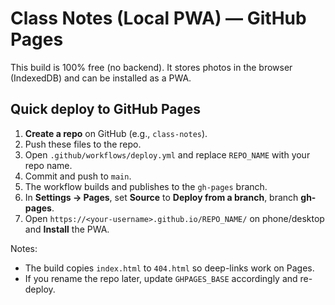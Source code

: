 # Class Notes (Local PWA) — GitHub Pages

This build is 100% free (no backend). It stores photos in the browser (IndexedDB) and can be installed as a PWA.

## Quick deploy to GitHub Pages

1. **Create a repo** on GitHub (e.g., `class-notes`).
2. Push these files to the repo.
3. Open `.github/workflows/deploy.yml` and replace `REPO_NAME` with your repo name.
4. Commit and push to `main`.
5. The workflow builds and publishes to the `gh-pages` branch.
6. In **Settings → Pages**, set **Source** to **Deploy from a branch**, branch **gh-pages**.
7. Open `https://<your-username>.github.io/REPO_NAME/` on phone/desktop and **Install** the PWA.

Notes:
- The build copies `index.html` to `404.html` so deep-links work on Pages.
- If you rename the repo later, update `GHPAGES_BASE` accordingly and re-deploy.
